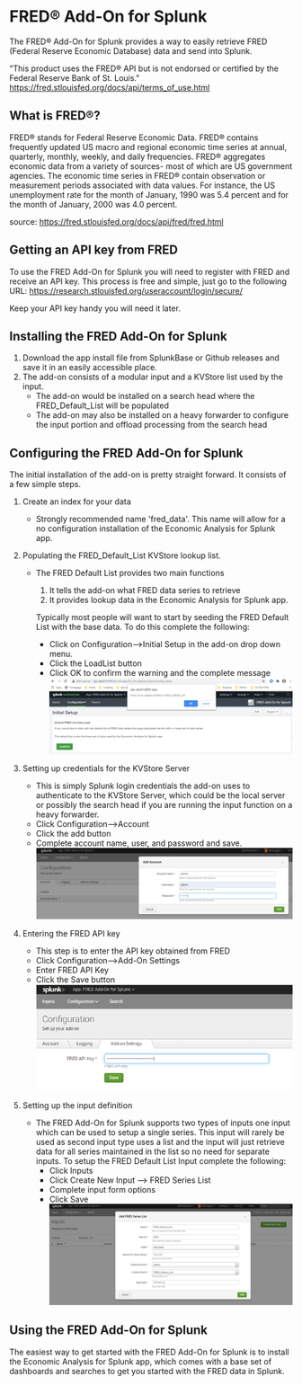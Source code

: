 # FRED&#174; Add-On for Splunk

The FRED&#174; Add-On for Splunk provides a way to easily retrieve FRED (Federal Reserve Economic Database) data and send into Splunk.

"This product uses the FRED® API but is not endorsed or certified by the Federal Reserve Bank of St. Louis."
https://fred.stlouisfed.org/docs/api/terms_of_use.html

## What is FRED&#174;?
FRED® stands for Federal Reserve Economic Data. FRED® contains frequently updated US macro and regional economic time series at annual, quarterly, monthly, weekly, and daily frequencies. FRED® aggregates economic data from a variety of sources- most of which are US government agencies. The economic time series in FRED® contain observation or measurement periods associated with data values. For instance, the US unemployment rate for the month of January, 1990 was 5.4 percent and for the month of January, 2000 was 4.0 percent.

source: https://fred.stlouisfed.org/docs/api/fred/fred.html


## Getting an API key from FRED
To use the FRED Add-On for Splunk you will need to register with FRED and receive an API key. This process is free and simple, just go to the following URL: https://research.stlouisfed.org/useraccount/login/secure/

Keep your API key handy you will need it later.

## Installing the FRED Add-On for Splunk
1. Download the app install file from SplunkBase or Github releases and save it in an easily accessible place.
2. The add-on consists of a modular input and a KVStore list used by the input. 
   - The add-on would be installed on a search head where the FRED_Default_List will be populated
   - The add-on may also be installed on a heavy forwarder to configure the input portion and offload processing from the search head

## Configuring the FRED Add-On for Splunk
The initial installation of the add-on is pretty straight forward. It consists of a few simple steps.

1. Create an index for your data
   - Strongly recommended name 'fred_data'. This name will allow for a no configuration installation of the Economic Analysis for Splunk app.
2. Populating the FRED_Default_List KVStore lookup list.
   - The FRED Default List provides two main functions
      1. It tells the add-on what FRED data series to retrieve
      2. It provides lookup data in the Economic Analysis for Splunk app.
   
        Typically most people will want to start by seeding the FRED Default List with the base data. To do this complete the following:
        - Click on Configuration-->Initial Setup in the add-on drop down menu.
        - Click the LoadList button
        - Click OK to confirm the warning and the complete message
  ![Default List Initialize](/app/appserver/static/ta-default-list.png)

3. Setting up credentials for the KVStore Server
   - This is simply Splunk login credentials the add-on uses to authenticate to the KVStore Server, which could be the local server or possibly the search head if you are running the input function on a heavy forwarder.
   - Click Configuration-->Account
   - Click the add button
   - Complete account name, user, and password and save.
  ![KVStore Account Setup](/app/appserver/static/ta-account_setup.png)
  
4. Entering the FRED API key
   - This step is to enter the API key obtained from FRED
   - Click Configuration-->Add-On Settings
   - Enter FRED API Key
   - Click the Save button
  ![FRED API Key Setup](/app/appserver/static/ta-api_key_setup.png)
  
5. Setting up the input definition
   - The FRED Add-On for Splunk supports two types of inputs one input which can be used to setup a single series. This input will rarely be used as second input type uses a list and the input will just retrieve data for all series maintained in the list so no need for separate inputs. To setup the FRED Default List Input complete the following:
     - Click Inputs
     - Click Create New Input --> FRED Series List
     - Complete input form options
     - Click Save  
   ![FRED API Key Setup](/app/appserver/static/ta-input_setup_2.png)


## Using the FRED Add-On for Splunk
The easiest way to get started with the FRED Add-On for Splunk is to install the Economic Analysis for Splunk app, which comes with a base set of dashboards and searches to get you started with the FRED data in Splunk.


